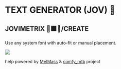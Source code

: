 
# TEXT GENERATOR (JOV) 📝
## JOVIMETRIX 🔺🟩🔵/CREATE
<p>Use any system font with auto-fit or manual placement.</p>

![](https://raw.githubusercontent.com/Amorano/Jovimetrix-examples/master/node/TEXT%20GENERATOR/TEXT%20GENERATOR.gif)

help powered by [MelMass](https://github.com/melMass) & [comfy_mtb](https://github.com/melMass/comfy_mtb) project
